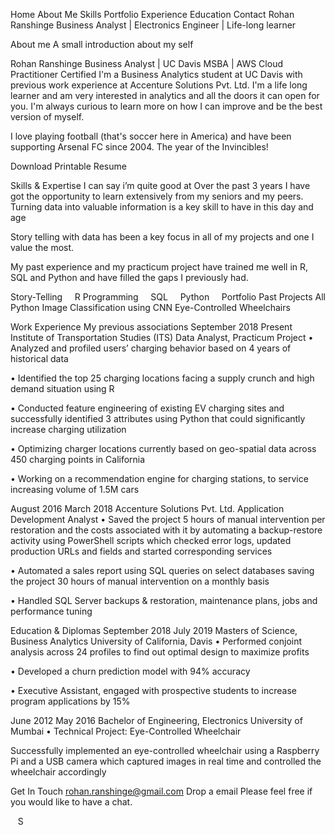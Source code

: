Home
About Me
Skills
Portfolio
Experience
Education
Contact
Rohan Ranshinge
Business Analyst | Electronics Engineer | Life-long learner


About me
A small introduction about my self

Rohan Ranshinge
Business Analyst | UC Davis MSBA | AWS Cloud Practitioner Certified
I'm a Business Analytics student at UC Davis with previous work experience at Accenture Solutions Pvt. Ltd. 
I'm a life long learner and am very interested in analytics and all the doors it can open for you. 
I'm always curious to learn more on how I can improve and be the best version of myself.

I love playing football (that's soccer here in America) and have been supporting Arsenal FC since 2004. The year of the Invincibles!

Download Printable Resume

Skills & Expertise
I can say i’m quite good at
Over the past 3 years I have got the opportunity to learn extensively from my seniors and my peers. Turning data into valuable information is a key skill to have in this day and age

Story telling with data has been a key focus in all of my projects and one I value the most.

My past experience and my practicum project have trained me well in R, SQL and Python and have filled the gaps I previously had.

Story-Telling
 
 
R Programming
 
 
SQL
 
 
Python
 
 
Portfolio
Past Projects
All
Python
Image Classification using CNN
Eye-Controlled Wheelchairs







Work Experience
My previous associations
September 2018
Present
Institute of Transportation Studies (ITS)
Data Analyst, Practicum Project
• Analyzed and profiled users’ charging behavior based on 4 years of historical data

• Identified the top 25 charging locations facing a supply crunch and high demand situation using R

• Conducted feature engineering of existing EV charging sites and successfully identified 3 attributes using Python that could significantly increase charging utilization

• Optimizing charger locations currently based on geo-spatial data across 450 charging points in California

• Working on a recommendation engine for charging stations, to service increasing volume of 1.5M cars

August 2016
March 2018
Accenture Solutions Pvt. Ltd.
Application Development Analyst
• Saved the project 5 hours of manual intervention per restoration and the costs associated with it by automating a backup-restore activity using PowerShell scripts which checked error logs, updated production URLs and fields and started corresponding services

• Automated a sales report using SQL queries on select databases saving the project 30 hours of manual intervention on a monthly basis

• Handled SQL Server backups & restoration, maintenance plans, jobs and performance tuning

Education & Diplomas
September 2018
July 2019
Masters of Science, Business Analytics
University of California, Davis
• Performed conjoint analysis across 24 profiles to find out optimal design to maximize profits

• Developed a churn prediction model with 94% accuracy

• Executive Assistant, engaged with prospective students to increase program applications by 15%

June 2012
May 2016
Bachelor of Engineering, Electronics
University of Mumbai
• Technical Project: Eye-Controlled Wheelchair

Successfully implemented an eye-controlled wheelchair using a Raspberry Pi and a USB camera which captured images in real time and controlled the wheelchair accordingly

Get In Touch
rohan.ranshinge@gmail.com
Drop a email
Please feel free if you would like to have a chat.
 
  

 
 S

